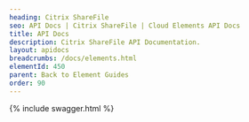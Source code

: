 ```yaml
---
heading: Citrix ShareFile
seo: API Docs | Citrix ShareFile | Cloud Elements API Docs
title: API Docs
description: Citrix ShareFile API Documentation.
layout: apidocs
breadcrumbs: /docs/elements.html
elementId: 450
parent: Back to Element Guides
order: 90
---
```


{% include swagger.html %}

